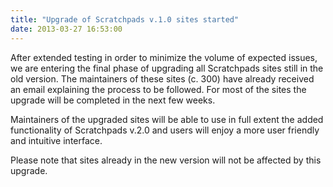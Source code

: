 ```yaml
---
title: "Upgrade of Scratchpads v.1.0 sites started"
date: 2013-03-27 16:53:00
---
```


After extended testing in order to minimize the volume of expected issues, we are entering the final phase of upgrading all Scratchpads sites still in the old version. The maintainers of these sites (c. 300) have already received an email explaining the process to be followed. For most of the sites the upgrade will be completed in the next few weeks. 

Maintainers of the upgraded sites will be able to use in full extent the added functionality of Scratchpads v.2.0 and users will enjoy a more user friendly and intuitive interface. 

Please note that sites already in the new version will not be affected by this upgrade. 

